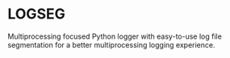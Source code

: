 # LOGSEG
Multiprocessing focused Python logger with easy-to-use log file segmentation for a better multiprocessing logging experience.
